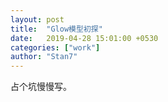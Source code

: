 ```yaml
---
layout: post
title:  "Glow模型初探"
date:   2019-04-28 15:01:00 +0530
categories: ["work"]
author: "Stan7"
---
```


占个坑慢慢写。
